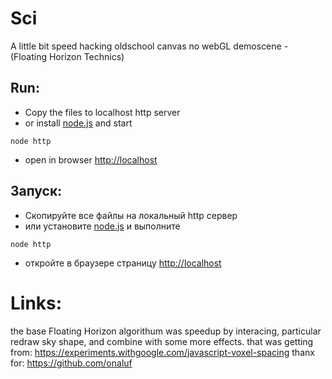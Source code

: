 # Sci
A little bit speed hacking oldschool canvas no webGL demoscene - (Floating Horizon Technics)

## Run:
- Copy the files to localhost http server
- or install [node.js](https://nodejs.org) and start
```
node http
```
- open in browser [http://localhost](http://localhost)


## Запуск:
- Скопируйте все файлы на локальный http сервер
- или установите [node.js](https://nodejs.org/ru) и выполните
```
node http
```
- откройте в браузере страницу [http://localhost](http://localhost)

# Links:
the base Floating Horizon algorithum was speedup by interacing, particular redraw sky shape, and combine with some more effects.
that was getting from:
https://experiments.withgoogle.com/javascript-voxel-spacing
thanx for:
https://github.com/onaluf